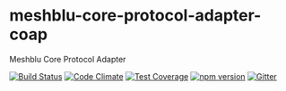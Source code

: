 # meshblu-core-protocol-adapter-coap
Meshblu Core Protocol Adapter

[![Build Status](https://travis-ci.org/octoblu/meshblu-core-protocol-adapter-coap.svg?branch=master)](https://travis-ci.org/octoblu/meshblu-core-protocol-adapter-coap)
[![Code Climate](https://codeclimate.com/github/octoblu/meshblu-core-protocol-adapter-coap/badges/gpa.svg)](https://codeclimate.com/github/octoblu/meshblu-core-protocol-adapter-coap)
[![Test Coverage](https://codeclimate.com/github/octoblu/meshblu-core-protocol-adapter-coap/badges/coverage.svg)](https://codeclimate.com/github/octoblu/meshblu-core-protocol-adapter-coap)
[![npm version](https://badge.fury.io/js/meshblu-core-protocol-adapter-coap.svg)](http://badge.fury.io/js/meshblu-core-protocol-adapter-coap)
[![Gitter](https://badges.gitter.im/octoblu/help.svg)](https://gitter.im/octoblu/help)
